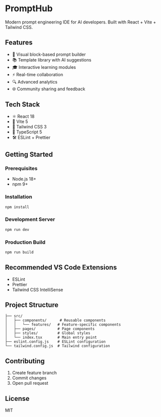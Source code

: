 
# PromptHub

Modern prompt engineering IDE for AI developers. Built with React + Vite + Tailwind CSS.

## Features

- 🧩 Visual block-based prompt builder
- 📚 Template library with AI suggestions
- 🎓 Interactive learning modules
- ⚡ Real-time collaboration
- 🔍 Advanced analytics
- 🌐 Community sharing and feedback

## Tech Stack

- ⚛️ React 18
- 🚀 Vite 5
- 🎨 Tailwind CSS 3
- 📘 TypeScript 5
- 🛠️ ESLint + Prettier

## Getting Started

### Prerequisites

- Node.js 18+
- npm 9+

### Installation

```bash
npm install
```

### Development Server

```bash
npm run dev
```

### Production Build

```bash
npm run build
```

## Recommended VS Code Extensions

- ESLint
- Prettier
- Tailwind CSS IntelliSense

## Project Structure

```
├── src/
│   ├── components/      # Reusable components
│   │   └── features/   # Feature-specific components
│   ├── pages/          # Page components
│   ├── styles/         # Global styles
│   └── index.tsx       # Main entry point
├── eslint.config.js    # ESLint configuration
└── tailwind.config.js  # Tailwind configuration
```

## Contributing

1. Create feature branch
2. Commit changes
3. Open pull request

## License

MIT
